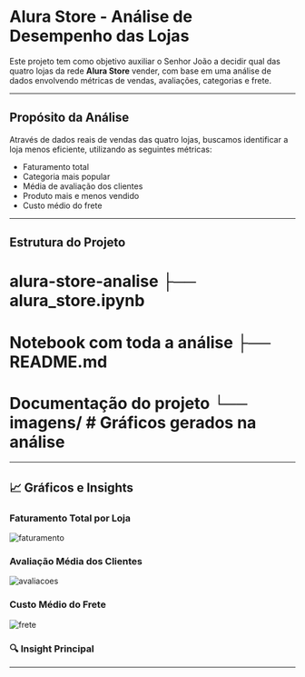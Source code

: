 #  Alura Store - Análise de Desempenho das Lojas

Este projeto tem como objetivo auxiliar o Senhor João a decidir qual das quatro lojas da rede **Alura Store** vender, com base em uma análise de dados envolvendo métricas de vendas, avaliações, categorias e frete.

---

## Propósito da Análise

Através de dados reais de vendas das quatro lojas, buscamos identificar a loja menos eficiente, utilizando as seguintes métricas:

- Faturamento total
- Categoria mais popular
- Média de avaliação dos clientes
- Produto mais e menos vendido
- Custo médio do frete

---

## Estrutura do Projeto
# alura-store-analise ├── alura_store.ipynb 
# Notebook com toda a análise ├── README.md 
# Documentação do projeto └── imagens/ # Gráficos gerados na análise


---

## 📈 Gráficos e Insights

### Faturamento Total por Loja
![faturamento](imagens/faturamento.png)

### Avaliação Média dos Clientes
![avaliacoes](imagens/avaliacoes.png)

### Custo Médio do Frete
![frete](imagens/frete.png)

### 🔍 Insight Principal


---
